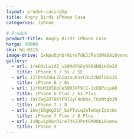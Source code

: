 ```yaml
---
layout: produk-casinghp
title: Angry Birds iPhone Case
categories: iphone

# Produk
product-title: Angry Birds iPhone Case
harga: 90000
sku: hn-0315
image-drive: 1xNpu6phbr0ire7dkJJPotGM80AiOvmnu
gallery:
  - url: 1reO0vLwidZ_uS8MdFhEyO0B4NQsHZe2X
    title: iPhone 5 / 5s / SE
  - url: 127Oh42nGLZGIazuuKsvCRuIzNUlUGxJ5
    title: iPhone 6 / 6s
  - url: 11fHiM1X56bCe5Q03HF9l1-JxEQPuLpA0
    title: iPhone 6 Plus / 6s Plus
  - url: 1nYZwg2D7BXlP9I2yF4nkba_T6zWtqbJN
    title: iPhone 7 / 8
  - url: 1hejERgKg31F_bzPTzLqJwTeKqrZqUcUc
    title: iPhone 7 Plus / 8 Plus
  - url: 1xNpu6phbr0ire7dkJJPotGM80AiOvmnu
    title: iPhone X
---
```


